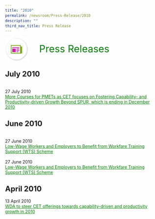 ```yaml
---
title: "2010"
permalink: /newsroom/Press-Release/2010
description: ""
third_nav_title: Press Release
---
```

<html>
<html>
<img align="left"
src="/images/icons/ico_media_articles.png"
class="PressReleaseIcon">
<br>
<font align="center" color="green" size="+3">&nbsp;&nbsp;&nbsp;&nbsp;Press
Releases</font><br><br><br>

<font size="+2"><b>July 2010</b></font><br><br><br>
27 July 2010<br>
<a class="hyperlink" href="http://www.ssg-wsg.gov.sg/new-and-announcements/2010/27_Jul_2010.html">More Courses for PMETs as CET focuses on Fostering Capability- and Productivity-driven Growth Beyond SPUR, which is ending in December 2010</a><br><br>

<font size="+2"><b>June 2010</b></font><br><br><br>
27 June 2010<br>
<a class="hyperlink" href="https://www.ssg-wsg.gov.sg/new-and-announcements/2010/27_June_2010.html">Low-Wage Workers and Employers to Benefit from Workfare Training Support (WTS) Scheme</a><br><br>
27 June 2010<br>
<a class="hyperlink" href="https://www.mom.gov.sg/newsroom/press-releases/2010/lowwage-workers-and-employers-to-benefit-from-workfare-training-support-wts-scheme">Low-Wage Workers and Employers to Benefit from Workfare Training Support (WTS) Scheme</a><br><br>

<font size="+2"><b>April 2010</b></font><br><br>
13 April 2010<br>
<a class="hyperlink" href="http://www.ssg-wsg.gov.sg/new-and-announcements/2010/13_Apr_2010.html">WDA to steer CET offerings towards capability-driven and productivity growth in 2010</a>

<style>
img.PressReleaseIcon {
  height: 15%;
  width: 15%;
}
a.hyperlink {
    color:green;
  }
a.hyperlink:hover {
    color:MediumVioletRed;
  }
</style>
</html>